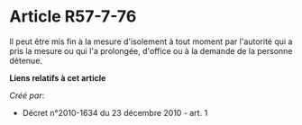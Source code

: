 # Article R57-7-76

Il peut être mis fin à la mesure d'isolement à tout moment par l'autorité qui a pris la mesure ou qui l'a prolongée, d'office
ou à la demande de la personne détenue.

**Liens relatifs à cet article**

_Créé par_:

  - Décret n°2010-1634 du 23 décembre 2010 - art. 1
